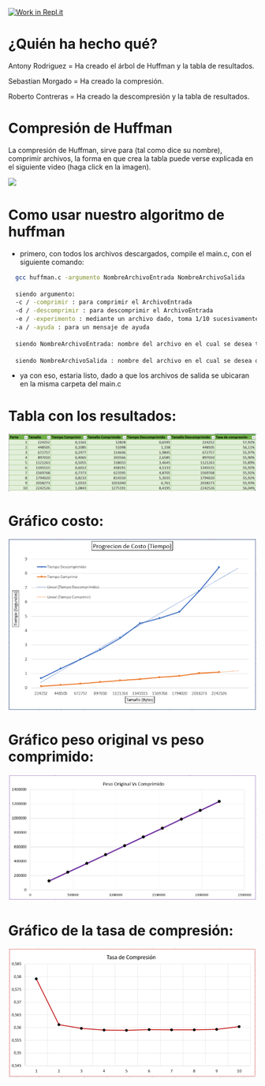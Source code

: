 [![Work in Repl.it](https://classroom.github.com/assets/work-in-replit-14baed9a392b3a25080506f3b7b6d57f295ec2978f6f33ec97e36a161684cbe9.svg)](https://classroom.github.com/online_ide?assignment_repo_id=272915&assignment_repo_type=GroupAssignmentRepo)
# ¿Quién ha hecho qué?

Antony Rodriguez = Ha creado el árbol de Huffman y la tabla de resultados.

Sebastian Morgado = Ha creado la compresión.

Roberto Contreras = Ha creado la descompresión y la tabla de resultados.

# Compresión de Huffman

La compresión de Huffman, sirve para (tal como dice su nombre), comprimir archivos, la forma en que crea la tabla puede verse explicada en el siguiente video (haga click en la imagen).

[![](https://encrypted-tbn0.gstatic.com/images?q=tbn%3AANd9GcQbOGvrqlCsSLfeNyTPWAzFkE2NCh7H5ovHgw&usqp=CAU)](http://www.youtube.com/watch?v=8Gf8wutvS1w "paso a paso de huffman")

# Como usar nuestro algoritmo de huffman

  - primero, con todos los archivos descargados, compile el main.c, con el siguiente comando:
  ```sh
    gcc huffman.c -argumento NombreArchivoEntrada NombreArchivoSalida

    siendo argumento:
    -c / -comprimir : para comprimir el ArchivoEntrada
    -d / -descomprimir : para descomprimir el ArchivoEntrada
    -e / -experimento : mediante un archivo dado, toma 1/10 sucesivamente (1/10,2/10,etc.) de cada archivo, para luego comprimirlos. en este caso, solo necesita un archivo de entrada, ya que generara automaticamente los archivos de salida.
    -a / -ayuda : para un mensaje de ayuda

    siendo NombreArchivoEntrada: nombre del archivo en el cual se desea trabajar. este debe estar en la misma carpeta que el archivo c.

    siendo NombreArchivoSalida : nombre del archivo en el cual se desea dejar el resultado. este se ubicara en la misma carpeta que el archivo c.
```
  - ya con eso, estaria listo, dado a que los archivos de salida se ubicaran en la misma carpeta del main.c

# Tabla con los resultados: 

![alt text](https://github.com/Arlezz/Proyectos-de-Universidad/blob/master/CompresorHuffman/fotos/TABLA.png?raw=true)

# Gráfico costo:

![alt text](https://github.com/Arlezz/Proyectos-de-Universidad/blob/master/CompresorHuffman/fotos/GRAFICO_costo.png?raw=true)

# Gráfico peso original vs peso comprimido:

![alt text](https://github.com/Arlezz/Proyectos-de-Universidad/blob/master/CompresorHuffman/fotos/GRAFICO_pesoO_vs_pesoC.png?raw=true)

# Gráfico de la tasa de compresión:

![alt text](https://github.com/Arlezz/Proyectos-de-Universidad/blob/master/CompresorHuffman/fotos/GRAFICO_tasa_de_compresion.png?raw=true)
